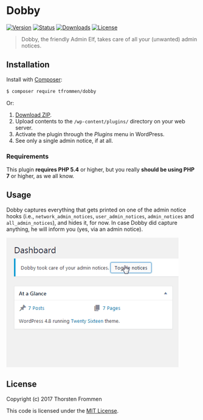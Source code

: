# Dobby

[![Version](https://img.shields.io/packagist/v/tfrommen/dobby.svg)](https://packagist.org/packages/tfrommen/dobby)
[![Status](https://img.shields.io/badge/status-active-brightgreen.svg)](https://github.com/tfrommen/Dobby)
[![Downloads](https://img.shields.io/packagist/dt/tfrommen/dobby.svg)](https://packagist.org/packages/tfrommen/dobby)
[![License](https://img.shields.io/packagist/l/tfrommen/dobby.svg)](https://packagist.org/packages/tfrommen/dobby)

> Dobby, the friendly Admin Elf, takes care of all your (unwanted) admin notices.

## Installation

Install with [Composer](https://getcomposer.org):

```sh
$ composer require tfrommen/dobby
```

Or:

1. [Download ZIP](https://github.com/tfrommen/Dobby/releases).
1. Upload contents to the `/wp-content/plugins/` directory on your web server.
1. Activate the plugin through the _Plugins_ menu in WordPress.
1. See only a single admin notice, if at all.

### Requirements

This plugin **requires PHP 5.4** or higher, but you really **should be using PHP 7** or higher, as we all know.

## Usage

Dobby captures everything that gets printed on one of the admin notice hooks (i.e., `network_admin_notices`, `user_admin_notices`, `admin_notices` and `all_admin_notices`), and hides it, for now.
In case Dobby did capture anything, he will inform you (yes, via an admin notice).

![Dobby in Action](assets/images/dobby.gif)

## License

Copyright (c) 2017 Thorsten Frommen

This code is licensed under the [MIT License](LICENSE).
